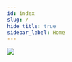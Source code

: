 ```yaml
---
id: index
slug: /
hide_title: true
sidebar_label: Home
---
```


<div style={{
    display: 'flex',
    justifyContent: 'center'
}}>
    <img
        src="./img/book_cover.png"
        style={{
            height: '75vh',
            margin: '0 auto',
        }}
    />
</div>
